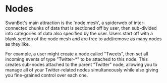Nodes
=====
SwanBot's main attraction is the 'node mesh', a spiderweb of
inter-connected chunks of data that is sectioned off by user,
then sub-divided into categories of data also specified by
the user. Users start off with a blank section of the node
mesh and are free to add/remove as many nodes as they like.

For example, a user might create a node called "Tweets",
then set all incoming events of type "Twitter-*" to be
attached to this node. This creates sub-nodes attached to the
parent "Twitter" node, allowing you to manage all of your
Twitter-related nodes simultaneously while also giving you
fine-grained control over each one.
